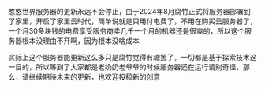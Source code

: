 憨憨世界服务器的更新永远不会停止，由于2024年8月腐竹正式将服务器部署到了家里，开启了家里云时代，简单说就是只用付电费了，不用在购买云服务器了，一个月30多块钱的电费享受服务商卖几千一个月的机器还是很爽的，所以这个服务器根本没理由不开啊，因为根本没啥成本

实际上这个服务器能更新这么多只是腐竹觉得有趣罢了，一切都是基于探索技术这一目的，所以等到了大家都是老奶奶老爷爷的时候服务器还在运行请别奇怪，那么，请继续期待未来的更新，也欢迎投稿新的创意